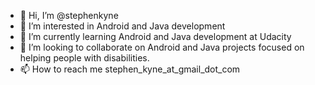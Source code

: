 - 👋 Hi, I’m @stephenkyne
- 👀 I’m interested in Android and Java development
- 🌱 I’m currently learning Android and Java development at Udacity
- 💞️ I’m looking to collaborate on Android and Java projects focused on helping people with disabilities. 
- 📫 How to reach me stephen_kyne_at_gmail_dot_com

<!---
stephenkyne/stephenkyne is a ✨ special ✨ repository because its `README.md` (this file) appears on your GitHub profile.
You can click the Preview link to take a look at your changes.
--->
